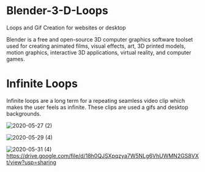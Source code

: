 # Blender-3-D-Loops
Loops and Gif Creation for websites or desktop

Blender is a free and open-source 3D computer graphics software toolset used for creating animated films, visual effects, art, 3D printed models, motion graphics, interactive 3D applications, virtual reality, and computer games.

# Infinite Loops

Infinite loops are a long term for a repeating seamless video clip which makes the user feels as infinite. These clips are used a gifs and desktop backgrounds.

![2020-05-27 (2)](https://user-images.githubusercontent.com/71865643/118812920-44ad9d80-b8cc-11eb-8391-c916294bcf3e.png)

![2020-05-29 (4)](https://user-images.githubusercontent.com/71865643/118813075-67d84d00-b8cc-11eb-811e-6b9316be61f5.png)

![2020-05-31 (4)](https://user-images.githubusercontent.com/71865643/118813103-70308800-b8cc-11eb-8d96-b53ccc123eae.png)
https://drive.google.com/file/d/18h0QJSXpqzya7W5NLg6VhUWMN2GS8VXt/view?usp=sharing

